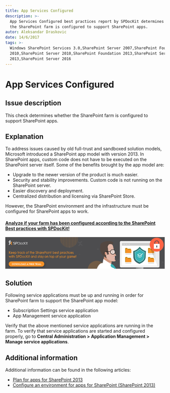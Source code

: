 ```yaml
---
title: App Services Configured
description: >-
  App Services Configured best practices report by SPDocKit determines whether
  the SharePoint farm is configured to support SharePoint apps.
autor: Aleksandar Draskovic
date: 14/6/2017
tags: >-
  Windows SharePoint Services 3.0,SharePoint Server 2007,SharePoint Foundation
  2010,SharePoint Server 2010,SharePoint Foundation 2013,SharePoint Server
  2013,SharePoint Server 2016
---
```


# App Services Configured

## Issue description

This check determines whether the SharePoint farm is configured to support SharePoint apps.

## Explanation

To address issues caused by old full-trust and sandboxed solution models, Microsoft introduced a SharePoint app model with version 2013. In SharePoint apps, custom code does not have to be executed on the SharePoint server itself. Some of the benefits brought by the app model are:

* Upgrade to the newer version of the product is much easier.
* Security and stability improvements. Custom code is not running on the SharePoint server.
* Easier discovery and deployment.
* Centralized distribution and licensing via SharePoint Store.

However, the SharePoint environment and the infrastructure must be configured for SharePoint apps to work.

#### [Analyze if your farm has been configured according to the SharePoint Best practices with SPDocKit!](http://bit.ly/2US0Zna)

![Download SPDocKit](../../.gitbook/assets/spdockit_best_practices.png)

## Solution

Following service applications must be up and running in order for SharePoint farm to support the SharePoint app model:

* Subscription Settings service application
* App Management service application

Verify that the above mentioned service applications are running in the farm. To verify that service applications are started and configured properly, go to **Central Administration &gt; Application Management &gt; Manage service applications**.

## Additional information

Additional information can be found in the following articles:

* [Plan for apps for SharePoint 2013](https://technet.microsoft.com/en-us/library/fp161237.aspx)
* [Configure an environment for apps for SharePoint \(SharePoint 2013\)](https://technet.microsoft.com/en-us/library/fp161236.aspx)

